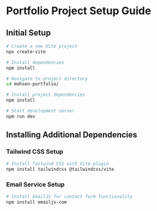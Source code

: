 # Portfolio Project Setup Guide

## Initial Setup
```bash
# Create a new Vite project
npx create-vite

# Install dependencies
npm install

# Navigate to project directory
cd mohsen-portfolio/

# Install project dependencies
npm install

# Start development server
npm run dev
```

## Installing Additional Dependencies

### Tailwind CSS Setup
```bash
# Install Tailwind CSS with Vite plugin
npm install tailwindcss @tailwindcss/vite
```

### Email Service Setup
```bash
# Install EmailJS for contact form functionality
npm install emailjs-com
```
